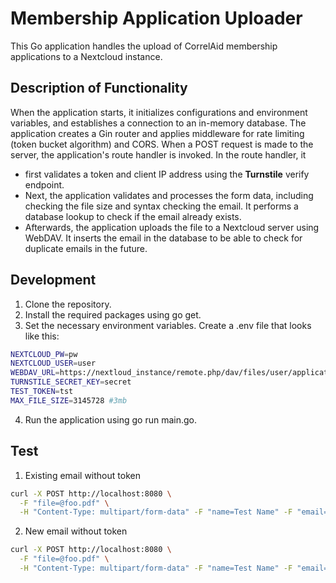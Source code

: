 # Membership Application Uploader
This Go application handles the upload of CorrelAid membership applications to a Nextcloud instance. 

## Description of Functionality
When the application starts, it initializes configurations and environment variables, and establishes a connection to an in-memory database. The application creates a Gin router and applies middleware for rate limiting (token bucket algorithm) and CORS. When a POST request is made to the server, the application's route handler is invoked. In the route handler, it 
- first validates a token and client IP address using the **Turnstile** verify endpoint. 
- Next, the application validates and processes the form data, including checking the file size and syntax checking the email. It performs a database lookup to check if the email already exists.
- Afterwards, the application uploads the file to a Nextcloud server using WebDAV. It inserts the email in the database to be able to check for duplicate emails in the future.

## Development
1. Clone the repository.
2. Install the required packages using go get.
3. Set the necessary environment variables. Create a .env file that looks like this:
  ```bash
  NEXTCLOUD_PW=pw
  NEXTCLOUD_USER=user
  WEBDAV_URL=https://nextloud_instance/remote.php/dav/files/user/applications
  TURNSTILE_SECRET_KEY=secret
  TEST_TOKEN=tst
  MAX_FILE_SIZE=3145728 #3mb
  ```
4. Run the application using go run main.go.


## Test 
1. Existing email without token
```bash
curl -X POST http://localhost:8080 \
  -F "file=@foo.pdf" \
  -H "Content-Type: multipart/form-data" -F "name=Test Name" -F "email=test@example.com" -F "token=<your_test_token>"

```
2. New email without token 
```bash
curl -X POST http://localhost:8080 \
  -F "file=@foo.pdf" \
  -H "Content-Type: multipart/form-data" -F "name=Test Name" -F "email=test2@example.com" -F "token=<your_test_token>"
```